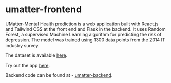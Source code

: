 # umatter-frontend

UMatter-Mental Health prediction is a web application built with React.js and Tailwind CSS at the front end and Flask in the backend. 
It uses Random Forest, a supervised Machine Learning algorithm for predicting the risk of depression. The model was trained using 1300 data points from the 2014 IT industry survey.

The dataset is available [here](https://www.kaggle.com/datasets/osmi/mental-health-in-tech-survey).

Try out the app [here](http://umatter-mental-health.vercel.app/).

Backend code can be found at - [umatter-backend](https://github.com/GauravSingh1402/umatter-backend).
